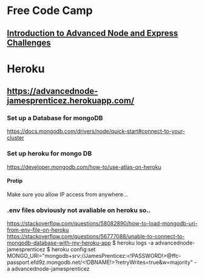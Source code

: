 # Free Code Camp
## [Introduction to Advanced Node and Express Challenges](https://www.freecodecamp.org/learn/quality-assurance/advanced-node-and-express/)

# Heroku
## https://advancednode-jamesprenticez.herokuapp.com/

### Set up a Database for mongoDB
https://docs.mongodb.com/drivers/node/quick-start#connect-to-your-cluster

### Set up heroku for mongo DB
https://developer.mongodb.com/how-to/use-atlas-on-heroku

#### Protip
Make sure you allow IP access from anywhere...

### .env files obviously not avaliable on heroku so..
https://stackoverflow.com/questions/58082890/how-to-load-mongodb-uri-from-env-file-on-heroku
https://stackoverflow.com/questions/56777088/unable-to-connect-to-mongodb-database-with-my-heroku-app
$ heroku logs -a advancednode-jamesprenticez
$ heroku config:set MONGO_URI="mongodb+srv://JamesPrenticez:<!PASSWORD!>@ffc-passport.efd9z.mongodb.net/<!DBNAME!>?retryWrites=true&w=majority" -a advancednode-jamesprenticez 
